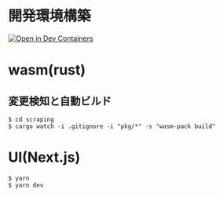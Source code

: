 # 開発環境構築
[![Open in Dev Containers](https://img.shields.io/static/v1?label=Dev%20Containers&message=Open&color=blue&logo=visualstudiocode)](https://vscode.dev/redirect?url=vscode://ms-vscode-remote.remote-containers/cloneInVolume?url=https://github.com/haruhikonyan/shisankanri2)

# wasm(rust)
## 変更検知と自動ビルド
```
$ cd scraping
$ cargo watch -i .gitignore -i "pkg/*" -s "wasm-pack build"
```

# UI(Next.js)
```
$ yarn
$ yarn dev
```
